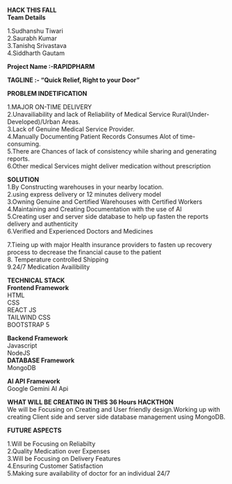 **HACK THIS FALL**   
**Team Details**

1.Sudhanshu Tiwari    
2.Saurabh Kumar  
3.Tanishq Srivastava  
4.Siddharth Gautam

**Project Name :-RAPIDPHARM**

**TAGLINE :- “Quick Relief, Right to your Door”**

**PROBLEM INDETIFICATION**

1.MAJOR ON-TIME DELIVERY  
2.Unavailiability and lack of Reliability of Medical Service Rural(Under-Developed)/Urban Areas.  
3.Lack of Genuine Medical Service Provider.  
4.Manually Documenting Patient Records Consumes Alot of time-consuming.  
5.There are Chances of lack of consistency while sharing and generating reports.  
6.Other medical Services might deliver medication without prescription

**SOLUTION**  
1.By Constructing warehouses in your nearby location.  
2.using express delivery or 12 minutes delivery model  
3.Owning Genuine and Certified Warehouses with Certified Workers  
4.Maintaining and Creating Documentation with the use of AI  
5.Creating user and server side database to help up fasten the reports delivery and authenticity  
6.Verified and Experienced Doctors and Medicines

7.Tieing up with major Health insurance providers to fasten up recovery process to decrease the financial cause to the patient  
8\. Temperature controlled Shipping  
9.24/7 Medication Availibility

 **TECHNICAL STACK**  
**Frontend Framework**  
HTML  
CSS  
REACT JS  
TAILWIND CSS  
BOOTSTRAP 5

**Backend Framework**  
Javascript  
NodeJS  
**DATABASE Framework**  
MongoDB

**AI API Framework**  
Google Gemini AI Api

**WHAT WILL BE CREATING IN THIS 36 Hours HACKTHON**  
We will be Focusing on Creating and User friendly design.Working up with creating Client side and server side database management using MongoDB.

**FUTURE ASPECTS**

1.Will be Focusing on Reliabilty  
2.Quality Medication over Expenses  
3.Will be Focusing on Delivery Features  
4.Ensuring Customer Satisfaction  
5.Making sure availability of doctor for an individual 24/7

